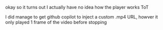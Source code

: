 okay so it turns out I actually have no idea how the player works ToT

I did manage to get github copilot to inject a custom .mp4 URL, howver it only played 1 frame of the video before stopping
